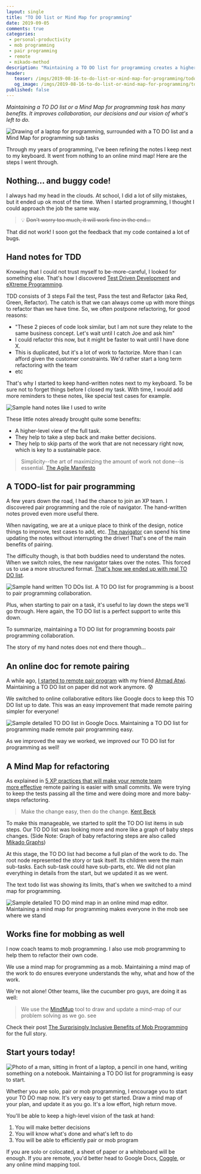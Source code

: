 ```yaml
---
layout: single
title: "TO DO list or Mind Map for programming"
date: 2019-09-05
comments: true
categories:
 - personal-productivity
 - mob programming
 - pair programming
 - remote
 - mikado-method
description: "Maintaining a TO DO list for programming creates a higher-level view of the work, improves our decision making and show what's left to do. A Mind Map for programming helps with refactoring and improves collaboration when pair or mob programming. Online collaborative tools make this remote-friendly."
header:
   teaser: /imgs/2019-08-16-to-do-list-or-mind-map-for-programming/todo-map-for-programming-teaser.jpeg
   og_image: /imgs/2019-08-16-to-do-list-or-mind-map-for-programming/todo-map-for-programming-og.jpeg
published: false
---
```

_Maintaining a TO DO list or a Mind Map for programming task has many benefits. It improves collaboration, our decisions and our vision of what's left to do._

![Drawing of a laptop for programming, surrounded with a TO DO list and a Mind Map for programming sub tasks]({{site.url}}/imgs/2019-08-16-to-do-list-or-mind-map-for-programming/todo-map-for-programming.jpeg)

Through my years of programming, I've been refining the notes I keep next to my keyboard. It went from nothing to an online mind map! Here are the steps I went through.

## Nothing... and buggy code!

I always had my head in the clouds. At school, I did a lot of silly mistakes, but it ended up ok most of the time. When I started programming, I thought I could approach the job the same way.

> 💡 ~~Don't worry too much, it will work fine in the end...~~

That did not work! I soon got the feedback that my code contained a lot of bugs.

## Hand notes for TDD

Knowing that I could not trust myself to be-more-careful, I looked for something else. That's how I discovered [Test Driven Development]({{site.url}}/categories/#testing) and [eXtreme Programming]({{site.url}}/categories/#extreme-programming).

TDD consists of 3 steps Fail the test, Pass the test and Refactor (aka Red, Green, Refactor). The catch is that we can always come up with more things to refactor than we have time. So, we often postpone refactoring, for good reasons:

*   "These 2 pieces of code look similar, but I am not sure they relate to the same business concept. Let's wait until I catch Joe and ask him"
*   I could refactor this now, but it might be faster to wait until I have done X.
*   This is duplicated, but it's a lot of work to factorize. More than I can afford given the customer constraints. We'd rather start a long term refactoring with the team
*   etc

That's why I started to keep hand-written notes next to my keyboard. To be sure not to forget things before I closed my task. With time, I would add more reminders to these notes, like special test cases for example.

![Sample hand notes like I used to write]({{site.url}}/imgs/2019-08-16-to-do-list-or-mind-map-for-programming/hand-written-notes-for-programming.jpeg)

These little notes already brought quite some benefits:

*   A higher-level view of the full task.
*   They help to take a step back and make better decisions.
*   They help to skip parts of the work that are not necessary right now, which is key to a sustainable pace.

> Simplicity--the art of maximizing the amount of work not done--is essential. [The Agile Manifesto](https://agilemanifesto.org/principles.html)

## A TODO-list for pair programming

A few years down the road, I had the chance to join an XP team. I discovered pair programming and the role of navigator. The hand-written notes proved even more useful there.

When navigating, we are at a unique place to think of the design, notice things to improve, test cases to add, etc. [The navigator](https://gist.github.com/jordanpoulton/607a8854673d9f22c696) can spend his time updating the notes without interrupting the driver! That's one of the main benefits of pairing.

The difficulty though, is that both buddies need to understand the notes. When we switch roles, the new navigator takes over the notes. This forced us to use a more structured format. [That's how we ended up with real TO DO list]({{site.url}}/real-programmers-have-todo-lists/).

![Sample hand written TO DOs list. A TO DO list for programming is a boost to pair programming collaboration.]({{site.url}}/imgs/2019-08-16-to-do-list-or-mind-map-for-programming/hand-written-to-do-list-for-programming.jpeg)

Plus, when starting to pair on a task, it's useful to lay down the steps we'll go through. Here again, the TO DO list is a perfect support to write this down.

To summarize, maintaining a TO DO list for programming boosts pair programming collaboration.

The story of my hand notes does not end there though...

## An online doc for remote pairing

A while ago, [I started to remote pair program]({{site.url}}/from-zero-to-pair-programming-hero/) with my friend [Ahmad Atwi](https://ahmadatwi.me/). Maintaining a TO DO list on paper did not work anymore. 😰

We switched to online collaborative editors like Google docs to keep this TO DO list up to date. This was an easy improvement that made remote pairing simpler for everyone!

![Sample detailed TO DO list in Google Docs. Maintaining a TO DO list for programming made remote pair programming easy.]({{site.url}}/imgs/2019-08-16-to-do-list-or-mind-map-for-programming/to-do-list-for-programming-google-docs.jpg)

As we improved the way we worked, we improved our TO DO list for programming as well!

## A Mind Map for refactoring

As explained in [5 XP practices that will make your remote team more effective](https://ahmadatwi.me/2019/07/03/5-xp-practices-that-will-make-your-remote-team-more-effective/) remote pairing is easier with small commits. We were trying to keep the tests passing all the time and were doing more and more baby-steps refactoring.

> Make the change easy, then do the change. [Kent Beck](https://www.kentbeck.com/)

To make this manageable, we started to split the TO DO list items in sub steps. Our TO DO list was looking more and more like a graph of baby steps changes. (Side Note: Graph of baby refactoring steps are also called [Mikado Graphs]({{site.url}}/categories/#mikado-method))

At this stage, the TO DO list had become a full plan of the work to do. The root node represented the story or task itself. Its children were the main sub-tasks. Each sub-task could have sub-parts, etc. We did not plan everything in details from the start, but we updated it as we went.

The text todo list was showing its limits, that's when we switched to a mind map for programming.

![Sample detailed TO DO mind map in an online mind map editor. Maintaining a mind map for programming makes everyone in the mob see where we stand]({{site.url}}/imgs/2019-08-16-to-do-list-or-mind-map-for-programming/mind-map-for-programming.jpg)

## Works fine for mobbing as well

I now coach teams to mob programming. I also use mob programming to help them to refactor their own code.

We use a mind map for programming as a mob. Maintaining a mind map of the work to do ensures everyone understands the why, what and how of the work.

We're not alone! Other teams, like the cucumber pro guys, are doing it as well:

> We use the [MindMup](https://www.mindmup.com/) tool to draw and update a mind-map of our problem solving as we go. see

Check their post [The Surprisingly Inclusive Benefits of Mob Programming](https://cucumber.io/blog/inclusive-benefits-of-mob-programming/) for the full story.

## Start yours today!

![Photo of a man, sitting in front of a laptop, a pencil in one hand, writing something on a notebook. Maintaining a TO DO list for programming is easy to start.]({{site.url}}/imgs/2019-08-16-to-do-list-or-mind-map-for-programming/hand-writing-to-do-list-for-programming.jpg)

Whether you are solo, pair or mob programming, I encourage you to start your TO DO map now. It's very easy to get started. Draw a mind map of your plan, and update it as you go. It's a low effort, high return move.

You'll be able to keep a high-level vision of the task at hand:

1.  You will make better decisions
2.  You will know what's done and what's left to do
3.  You will be able to efficiently pair or mob program

If you are solo or colocated, a sheet of paper or a whiteboard will be enough. If you are remote, you'd better head to Google Docs, [Coggle](https://coggle.it/), or any online mind mapping tool.